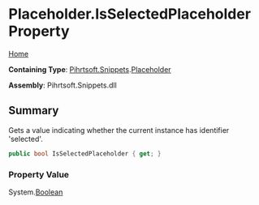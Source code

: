 <a name="_top"></a>

# Placeholder\.IsSelectedPlaceholder Property

[Home](../../../../README.md#_top)

**Containing Type**: [Pihrtsoft.Snippets](../../README.md#_top)\.[Placeholder](../README.md#_top)

**Assembly**: Pihrtsoft\.Snippets\.dll

## Summary

Gets a value indicating whether the current instance has identifier 'selected'\.

```csharp
public bool IsSelectedPlaceholder { get; }
```

### Property Value

System\.[Boolean](https://docs.microsoft.com/en-us/dotnet/api/system.boolean)

